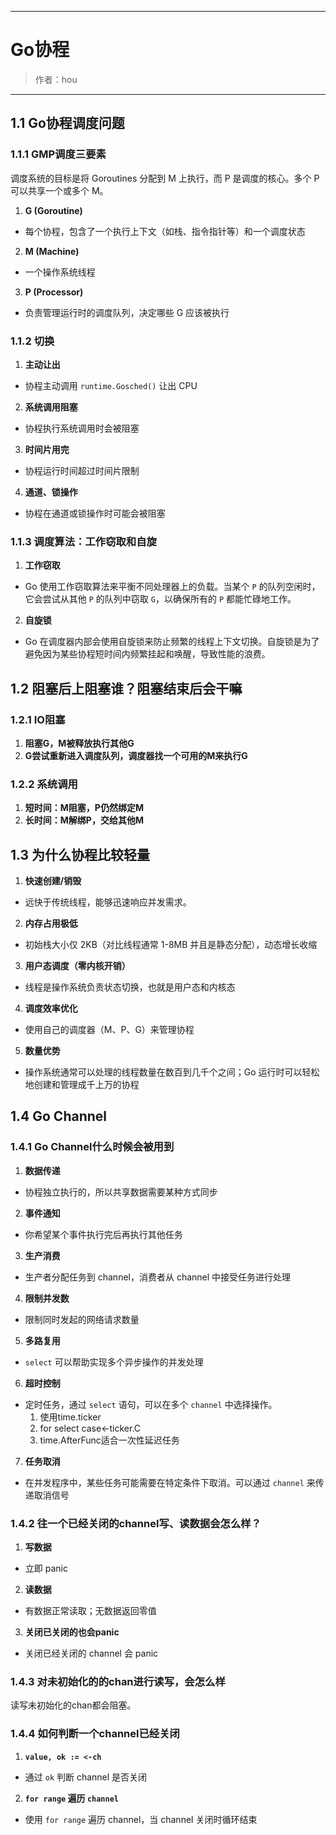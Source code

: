 ------

# Go协程

> 作者：hou
------
## 1.1 Go协程调度问题

### 1.1.1 GMP调度三要素

调度系统的目标是将 Goroutines 分配到 M 上执行，而 P 是调度的核心。多个 P 可以共享一个或多个 M。

1. **G (Goroutine)**  
- 每个协程，包含了一个执行上下文（如栈、指令指针等）和一个调度状态 

2. **M (Machine)**  
- 一个操作系统线程  

3. **P (Processor)**  
- 负责管理运行时的调度队列，决定哪些 G 应该被执行  

### 1.1.2 切换

1. **主动让出**  
- 协程主动调用 `runtime.Gosched()` 让出 CPU  

2. **系统调用阻塞**  
- 协程执行系统调用时会被阻塞  

3. **时间片用完**  
- 协程运行时间超过时间片限制  

4. **通道、锁操作**  
- 协程在通道或锁操作时可能会被阻塞  

### 1.1.3 调度算法：工作窃取和自旋

1. **工作窃取**  
- Go 使用工作窃取算法来平衡不同处理器上的负载。当某个 `P` 的队列空闲时，它会尝试从其他 `P` 的队列中窃取 `G`，以确保所有的 `P` 都能忙碌地工作。  

2. **自旋锁**  
- Go 在调度器内部会使用自旋锁来防止频繁的线程上下文切换。自旋锁是为了避免因为某些协程短时间内频繁挂起和唤醒，导致性能的浪费。  

## 1.2 阻塞后上阻塞谁？阻塞结束后会干嘛

### 1.2.1 IO阻塞

1. **阻塞G，M被释放执行其他G**   
2. **G尝试重新进入调度队列，调度器找一个可用的M来执行G**   

### 1.2.2 系统调用

1. **短时间：M阻塞，P仍然绑定M**  
2. **长时间：M解绑P，交给其他M**  

## 1.3 为什么协程比较轻量

1. **快速创建/销毁**  
- 远快于传统线程，能够迅速响应并发需求。  

2. **内存占用极低**  
- 初始栈大小仅 2KB（对比线程通常 1-8MB 并且是静态分配），动态增长收缩  

3. **用户态调度（零内核开销）**  
- 线程是操作系统负责状态切换，也就是用户态和内核态  

4. **调度效率优化**  
- 使用自己的调度器（M、P、G）来管理协程  

5. **数量优势**  
- 操作系统通常可以处理的线程数量在数百到几千个之间；Go 运行时可以轻松地创建和管理成千上万的协程  

## 1.4 Go Channel

### 1.4.1 Go Channel什么时候会被用到

1. **数据传递**  
- 协程独立执行的，所以共享数据需要某种方式同步  

2. **事件通知**  
- 你希望某个事件执行完后再执行其他任务  

3. **生产消费**  
- 生产者分配任务到 channel，消费者从 channel 中接受任务进行处理  

4. **限制并发数**  
- 限制同时发起的网络请求数量  

5. **多路复用**  
- `select` 可以帮助实现多个异步操作的并发处理  

6. **超时控制**  
- 定时任务，通过 `select` 语句，可以在多个 `channel` 中选择操作。  
    1. 使用time.ticker
    2. for select case<-ticker.C
    3. time.AfterFunc适合一次性延迟任务

7. **任务取消**  
- 在并发程序中，某些任务可能需要在特定条件下取消。可以通过 `channel` 来传递取消信号  

### 1.4.2 往一个已经关闭的channel写、读数据会怎么样？

1. **写数据**  
- 立即 panic  

2. **读数据**  
- 有数据正常读取；无数据返回零值  

3. **关闭已关闭的也会panic**  
- 关闭已经关闭的 channel 会 panic  

### 1.4.3 对未初始化的的chan进行读写，会怎么样
读写未初始化的chan都会阻塞。

### 1.4.4 如何判断一个channel已经关闭

1. **`value, ok := <-ch`**  
- 通过 `ok` 判断 channel 是否关闭  

2. **`for range` 遍历 `channel`**  
- 使用 `for range` 遍历 channel，当 channel 关闭时循环结束